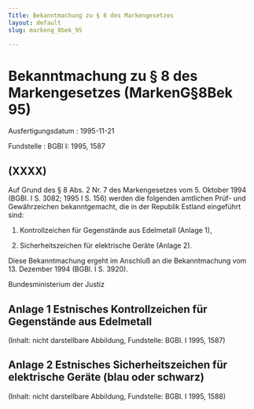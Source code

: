 ```yaml
---
Title: Bekanntmachung zu § 8 des Markengesetzes
layout: default
slug: markeng_8bek_95

---
```


# Bekanntmachung zu § 8 des Markengesetzes (MarkenG§8Bek 95)

Ausfertigungsdatum
:   1995-11-21

Fundstelle
:   BGBl I: 1995, 1587



## (XXXX)

Auf Grund des § 8 Abs. 2 Nr. 7 des Markengesetzes vom 5. Oktober 1994
(BGBl. I S. 3082; 1995 I S. 156) werden die folgenden amtlichen Prüf-
und Gewährzeichen bekanntgemacht, die in der Republik Estland
eingeführt sind:

1.  Kontrollzeichen für Gegenstände aus Edelmetall (Anlage 1),


2.  Sicherheitszeichen für elektrische Geräte (Anlage 2).



Diese Bekanntmachung ergeht im Anschluß an die Bekanntmachung vom 13.
Dezember 1994 (BGBl. I S. 3920).

Bundesministerium der Justiz


## Anlage 1 Estnisches Kontrollzeichen für Gegenstände aus Edelmetall

(Inhalt: nicht darstellbare Abbildung,
Fundstelle: BGBl. I 1995, 1587)


## Anlage 2 Estnisches Sicherheitszeichen für elektrische Geräte (blau oder schwarz)

(Inhalt: nicht darstellbare Abbildung,
Fundstelle: BGBl. I 1995, 1588)

